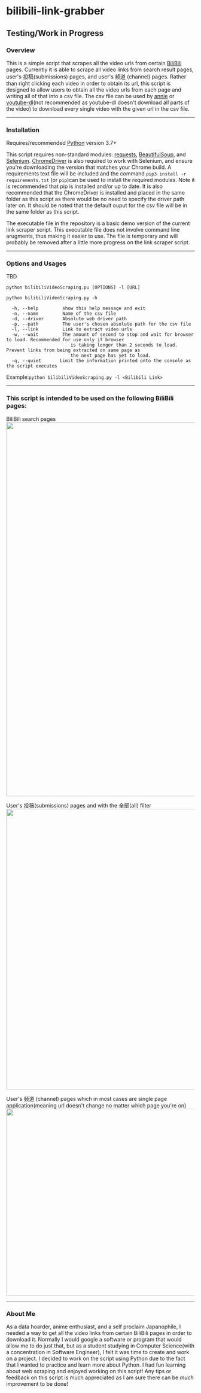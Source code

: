 # bilibili-link-grabber
## Testing/Work in Progress
### Overview
This is a simple script that scrapes all the video urls from certain [BiliBili](https://www.bilibili.com/) pages. Currently it is able to scrape all video links from search result pages, user's 投稿(submissions) pages, and user's 频道 (channel) pages. Rather than right clicking each video in order to obtain its url, this script is designed to allow users to obtain all the video urls from each page and writing all of that into a csv file. The csv file can be used by [annie](https://github.com/iawia002/annie) or [youtube-dl](https://github.com/ytdl-org/youtube-dl)(not recommended as youtube-dl doesn't download all parts of the video) to download every single video with the given url in the csv file.

---
### Installation
Requires/recommended [Python](https://www.python.org/downloads/) version 3.7+

This script requires non-standard modules: [requests](https://pypi.org/project/requests/), [BeautifulSoup](https://pypi.org/project/beautifulsoup4/), and [Selenium](https://pypi.org/project/selenium/). [ChromeDriver](https://chromedriver.chromium.org/) is also required to work with Selenium, and ensure you're downloading the version that matches your Chrome build. A requirements text file will be included and the command `pip3 install -r requirements.txt` (or `pip`)can be used to install the required modules. Note it is recommended that pip is installed and/or up to date. It is also recommended that the ChromeDriver is installed and placed in the same folder as this script as there would be no need to specify the driver path later on. It should be noted that the default ouput for the csv file will be in the same folder as this script.

The executable file in the repository is a basic demo version of the current link scraper script. This executable file does not involve command line arugments, thus making it easier to use. The file is temporary and will probably be removed after a little more progress on the link scraper script.

 ---
 
### Options and Usages
TBD
```
python bilibiliVideoScraping.pu [OPTIONS] -l [URL]

python bilibiliVideoScraping.py -h

  -h, --help         show this help message and exit
  -n, --name         Name of the csv file
  -d, --driver       Absolute web driver path
  -p, --path         The user's chosen absolute path for the csv file 
  -l, --link         Link to extract video urls
  -w, --wait         The amount of second to stop and wait for browser to load. Recommended for use only if browser
                        is taking longer than 2 seconds to load. Prevent links from being extracted on same page as
                        the next page has yet to load.
  -q, --quiet       Limit the information printed onto the console as the script executes
 ```
 Example:`python bilibiliVideoScraping.py -l <Bilibili Link>`
 
 ---
 ### This script is intended to be used on the following BiliBili pages: 
 
 BiliBili search pages
 <kbd>
  <img src= "https://github.com/AnimeSam/bilibili-link-grabber/blob/master/images/search_page.png" width="800" height="1000">
 </kbd>
 
 User's 投稿(submissions) pages and with the 全部(all) filter
 <kbd>
  <img src= "https://github.com/AnimeSam/bilibili-link-grabber/blob/master/images/submission_section.png" width="900" height="750">
 </kbd>
 
 
 User's 频道 (channel) pages which in most cases are single page application(meaning url doesn't change no matter which page you're on)
 <kbd>
  <img src= "https://github.com/AnimeSam/bilibili-link-grabber/blob/master/images/channel_section.png" width="1000" height="500">
 </kbd>
 
---
 
### About Me
As a data hoarder, anime enthusiast, and a self proclaim Japanophile, I needed a way to get all the video links from certain BiliBili pages in order to download it. Normally I would google a software or program that would allow me to do just that, but as a student studying in Computer Science(with a concentration in Software Engineer), I felt it was time to create and work on a project. I decided to work on the script using Python due to the fact that I wanted to practice and learn more about Python. I had fun learning about web scraping and enjoyed working on this script! Any tips or feedback on this script is much appreciated as I am sure there can be *much* improvement to be done! 
